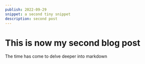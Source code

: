```yaml
---
publish: 2022-09-29
snippet: a second tiny snippet
description: second post
---
```


# This is now my second blog post

The time has come to delve deeper into markdown
